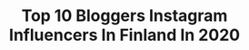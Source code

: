 ---
title: Top 10 Bloggers Instagram Influencers In Finland In 2020
description: >-
  Find top bloggers Instagram influencers in Finland in 2020. Most popular hashtags: #ootd #minime #bubbleroomstyle.
platform: Instagram
hits: 33
text_top: Discover the best Instagram accounts on inBeat.
text_bottom: Our database aggregates 33 Instagram influencers like this in Finland for you to contact.
profiles:
  - username: "umppu"
    fullname: >-
      umppu@hotmail.com
    bio: >-
      🖤Blonding specialist /hairdresser/educator @primehairandbeautydesign @boho__studio @prime_estrada HOME @7huonetta 🖤 Blogger/influencer 👇🏻
    location: "Finland"
    followers: 29773
    engagement: 511
    commentsToLikes: 0.417623
    id: ck6tznnprarw20j716tbcv581
    verified: false
    hashtags: "#ghdsuomi, #suomalainenverkkokauppa, #goldenbyumppu, #feikkiprofiili"
  - username: "alexadagmar"
    fullname: >-
      ALEXA DAGMAR
    bio: >-
      blogger since 2011  •  Finland 🖤: alexadagmar@gmail.com 🎧: @nonsensepodi
    location: "Finland"
    followers: 54991
    engagement: 876
    commentsToLikes: 0.023582
    id: ck0vyfb093p3q0i198gtojn41
    verified: false
    hashtags: "#timberlandsuomi, #timberland, #stadiumfinland, #bumpstyle"
  - username: "aamukahvilla"
    fullname: >-
      HENRIIKKA REINMAN
    bio: >-
      ✕ I think you should just go for it. ✕ Blogger & Podcaster from Finland ✕ Long coffee breaks & Adventures outdoors ✕ aamukahvilla@gmail.com
    location: "Finland"
    followers: 32305
    engagement: 733
    commentsToLikes: 0.017783
    id: ck5chb6kaqg3f0i11a16x2o60
    verified: false
    hashtags: "#porvoo, #vaikoclothing, #raskaus, #suomenlinna"
  - username: "l.ndx"
    fullname: >-
      Linda Alho | Fashion
    bio: >-
      🌍TKU/FIN ☁️ Content creator & blogger Love letters ✉️ linda.alho@hotmail.fi
    location: "Finland"
    followers: 8074
    engagement: 1453
    commentsToLikes: 0.014674
    id: ck8t0d5b6rnv40j78it0ekumb
    verified: false
    hashtags: "#styleinspo, #gifted, #lidlhalloween, #autumnstyle"
  - username: "fitoona"
    fullname: >-
      COACH - Oona Tolppanen
    bio: >-
      Bachelor of Sports & Strength and Conditioning coach/PT FIN Rugby🇫🇮 Leijona-Podcast/Urheilun äärellä- Podcast🎧 Sport-blogger💪 Gladiator Safiiri🎬
    location: "Finland"
    followers: 67825
    engagement: 522
    commentsToLikes: 0.009826
    id: ck13aofdwrdz60i19491jk19l
    verified: true
    hashtags: "#pregnancytraining, #pregnancy, #underarmour, #wauvakauppa"
  - username: "mettiforssell"
    fullname: >-
      Metti Forssell
    bio: >-
      Awarded The Best Fashion blog of Finland Blogger & social media content creator 👠 Based in Helsinki 📍 Wife & Mom Contact: metti.forssell@gmail.com
    location: "Finland"
    followers: 44087
    engagement: 452
    commentsToLikes: 0.005292
    id: ck0vyf9jb3ow30i1957lffhu6
    verified: true
    hashtags: "#reserved, #minime, #reservedforme, #bmuir"
  - username: "natasalmela"
    fullname: >-
      Natalia Salmela
    bio: >-
      IRL native living in the digital world 🍾 CEO & Blogger @satokausikalenteri 🍍 @ysistaviiteen 🎧 nata@wtd.fi
    location: "Finland"
    followers: 42283
    engagement: 443
    commentsToLikes: 0.006477
    id: ck1373fzv9ks90i19ed3x78ca
    verified: false
    hashtags: "#elokuiset2020, #lastenvaatteet, #bootd, #wtdbaby"
  - username: "mikaelakosk"
    fullname: >-
      Mikaela Koskela▪️Bloggaaja
    bio: >-
      Life | Beauty | Travel | Food | Sustainable thinking Blogger since 2008 Finnish blogger, influencer & entrepreneur ✉️: mikaela.koskela@gmail.com
    location: "Finland"
    followers: 5364
    engagement: 379
    commentsToLikes: 0.055522
    id: ck5zwvke76udp0i143rpfqg9g
    verified: false
    hashtags: "#instablogit, #pollutri, #instablogitfinland, #italia"
  - username: "veerabianca"
    fullname: >-
      VEERA BIANCA »
    bio: >-
      Traveller & Health Coach Blogger from Helsinki Changed my life: -35kg ⋙ veera@veerabianca.com 🐶: @sheltiesydney
    location: "Finland"
    followers: 35126
    engagement: 211
    commentsToLikes: 0.018360
    id: ck14lqh86vz8h0i19952flo07
    verified: false
    hashtags: "#zalandostyle, #pysyrytmissa, #ad, #pysylujana"
  - username: "viena_k"
    fullname: >-
      Viena
    bio: >-
      Helsinki based lifestyle blogger, cake book author, flower lover & musician 📖🍰🌸🎶 luukkuja@gmail.com
    location: "Finland"
    followers: 16589
    engagement: 512
    commentsToLikes: 0.010545
    id: ck0ubx861fgqe0i19bnmw8q2g
    verified: false
    hashtags: "#marimekko, #siirtolapuutarhael, #siirtolapuutarham, #puutarhakes"
---